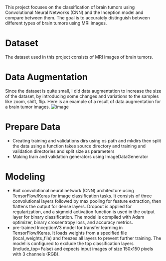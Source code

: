 This project focuses on the classification of brain tumors using Convolutional Neural Networks (CNN) and the Inception model and compare between them. The goal is to accurately distinguish between different types of brain tumors using MRI images.
# Dataset
The dataset used in this project consists of MRI images of brain tumors.
# Data Augmentation
Since the dataset is quite small, I did data augmentation to increase the size of the dataset, by introducing some changes and variations to the samples like zoom, shift, flip.
Here is an example of a result of data augmentation for a brain tumor images.
![image](https://github.com/mahdihammi/brain_tumor_img_classification/assets/89527502/d922b01f-8e63-482d-8c86-8d4310efedcf)
# Prepare Data
- Creating training and validations dirs using os path and mkdirs then split the data using a function takes source directory and training and validation directories and split size as parameters
- Making train and validation generators using ImageDataGenerator
# Modeling 
- Buit convolutional neural network (CNN) architecture using TensorFlow/Keras for image classification tasks. It consists of three convolutional layers followed by max pooling for feature extraction, then flattens the output for dense layers. Dropout is applied for regularization, and a sigmoid activation function is used in the output layer for binary classification. The model is compiled with Adam optimizer, binary crossentropy loss, and accuracy metrics.
- pre-trained InceptionV3 model for transfer learning in TensorFlow/Keras. It loads weights from a specified file (local_weights_file) and freezes all layers to prevent further training. The model is configured to exclude the top classification layers (include_top=False) and expects input images of size 150x150 pixels with 3 channels (RGB).
